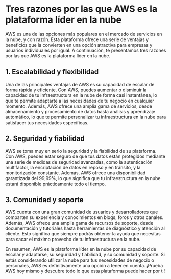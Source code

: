# Tres razones por las que AWS es la plataforma líder en la nube

AWS es una de las opciones más populares en el mercado de servicios en la nube, y con razón. Esta plataforma ofrece una serie de ventajas y beneficios que la convierten en una opción atractiva para empresas y usuarios individuales por igual. A continuación, te presentamos tres razones por las que AWS es la plataforma líder en la nube.

## 1. Escalabilidad y flexibilidad
Una de las principales ventajas de AWS es su capacidad de escalar de forma rápida y eficiente. Con AWS, puedes aumentar o disminuir la capacidad de tu infraestructura en la nube de forma casi instantánea, lo que te permite adaptarte a las necesidades de tu negocio en cualquier momento. Además, AWS ofrece una amplia gama de servicios, desde almacenamiento y procesamiento de datos hasta análisis y aprendizaje automático, lo que te permite personalizar tu infraestructura en la nube para satisfacer tus necesidades específicas.

## 2. Seguridad y fiabilidad
AWS se toma muy en serio la seguridad y la fiabilidad de su plataforma. Con AWS, puedes estar seguro de que tus datos están protegidos mediante una serie de medidas de seguridad avanzadas, como la autenticación multifactor, la encriptación de datos en reposo y en tránsito, y la monitorización constante. Además, AWS ofrece una disponibilidad garantizada del 99,99%, lo que significa que tu infraestructura en la nube estará disponible prácticamente todo el tiempo.

## 3. Comunidad y soporte
AWS cuenta con una gran comunidad de usuarios y desarrolladores que comparten su experiencia y conocimientos en blogs, foros y otros canales. Además, AWS ofrece una amplia gama de recursos de soporte, desde documentación y tutoriales hasta herramientas de diagnóstico y atención al cliente. Esto significa que siempre podrás obtener la ayuda que necesitas para sacar el máximo provecho de tu infraestructura en la nube.

En resumen, AWS es la plataforma líder en la nube por su capacidad de escalar y adaptarse, su seguridad y fiabilidad, y su comunidad y soporte. Si estás considerando utilizar la nube para tus necesidades de negocio o personales, AWS es definitivamente una opción a tener en cuenta. ¡Prueba AWS hoy mismo y descubre todo lo que esta plataforma puede hacer por ti!
